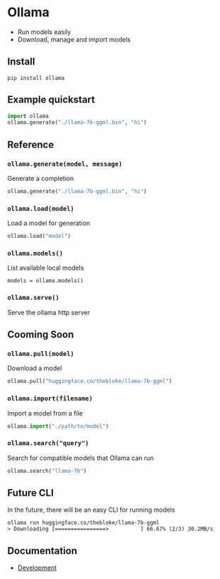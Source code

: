 # Ollama

- Run models easily
- Download, manage and import models

## Install

```
pip install ollama
```

## Example quickstart

```python
import ollama
ollama.generate("./llama-7b-ggml.bin", "hi")
```

## Reference

### `ollama.generate(model, message)`

Generate a completion

```python
ollama.generate("./llama-7b-ggml.bin", "hi")
```

### `ollama.load(model)`

Load a model for generation

```python
ollama.load("model")
```

### `ollama.models()`

List available local models

```
models = ollama.models()
```

### `ollama.serve()`

Serve the ollama http server

## Cooming Soon

### `ollama.pull(model)`

Download a model

```python
ollama.pull("huggingface.co/thebloke/llama-7b-ggml")
```

### `ollama.import(filename)`

Import a model from a file

```python
ollama.import("./path/to/model")
```

### `ollama.search("query")`

Search for compatible models that Ollama can run

```python
ollama.search("llama-7b")
```

## Future CLI

In the future, there will be an easy CLI for running models

```
ollama run huggingface.co/thebloke/llama-7b-ggml
> Downloading [================>          ] 66.67% (2/3) 30.2MB/s
```

## Documentation

- [Development](docs/development.md)
